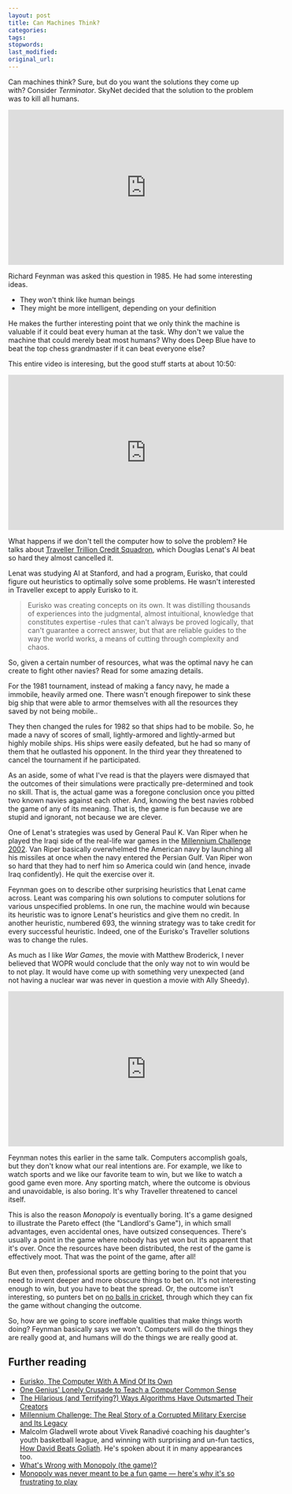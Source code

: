 ```yaml
---
layout: post
title: Can Machines Think?
categories:
tags:
stopwords:
last_modified:
original_url:
---
```


Can machines think? Sure, but do you want the solutions they come up with? Consider *Terminator*. SkyNet decided that the solution to the problem was to kill all humans.

<div class="youtube">
<iframe width="560" height="315" src="https://www.youtube.com/embed/RLtlTV-VQDs" title="YouTube video player" frameborder="0" allow="accelerometer; autoplay; clipboard-write; encrypted-media; gyroscope; picture-in-picture" allowfullscreen></iframe>
</div>

Richard Feynman was asked this question in 1985. He had some interesting ideas.

* They won't think like human beings
* They might be more intelligent, depending on your definition

He makes the further interesting point that we only think the machine is valuable if it could beat every human at the task. Why don't we value the machine that could merely beat most humans? Why does Deep Blue have to beat the top chess grandmaster if it can beat everyone else?

This entire video is interesing, but the good stuff starts at about 10:50:

<div class="youtube">
<iframe width="560" height="315" src="https://www.youtube.com/embed/ipRvjS7q1DI" title="YouTube video player" frameborder="0" allow="accelerometer; autoplay; clipboard-write; encrypted-media; gyroscope; picture-in-picture" allowfullscreen></iframe>
</div>

What happens if we don't tell the computer how to solve the problem? He talks about [Traveller Trillion Credit Squadron](https://wiki.travellerrpg.com/Trillion_Credit_Squadron), which Douglas Lenat's AI beat so hard they almost cancelled it.

Lenat was studying AI at Stanford, and had a program, Eurisko, that could figure out heuristics to optimally solve some problems. He wasn't interested in Traveller except to apply Eurisko to it.

> Eurisko was creating concepts on its own. It was distilling thousands of experiences into the judgmental, almost intuitional, knowledge that constitutes expertise -rules that can't always be proved logically, that can't guarantee a correct answer, but that are reliable guides to the way the world works, a means of cutting through complexity and chaos.

So, given a certain number of resources, what was the optimal navy he can create to fight other navies? Read  for some amazing details.

For the 1981 tournament, instead of making a fancy navy, he made a immobile, heavily armed one. There wasn't enough firepower to sink these big ship that were able to armor themselves with all the resources they saved by not being mobile..

They then changed the rules for 1982 so that ships had to be mobile. So, he made a navy of scores of small, lightly-armored and lightly-armed but highly mobile ships. His ships were easily defeated, but he had so many of them that he outlasted his opponent. In the third year they threatened to cancel the tournament if he participated.

As an aside, some of what I've read is that the players were dismayed that the outcomes of their simulations were practically pre-determined and took no skill. That is, the actual game was a foregone conclusion once you pitted two known navies against each other. And, knowing the best navies robbed the game of any of its meaning. That is, the game is fun because we are stupid and ignorant, not because we are clever.

One of Lenat's strategies was used by General Paul K. Van Riper when he played the Iraqi side of the real-life war games in the [Millennium Challenge 2002](https://en.wikipedia.org/wiki/Millennium_Challenge_2002). Van Riper basically overwhelmed the American navy by launching all his missiles at once when the navy entered the Persian Gulf. Van Riper won so hard that they had to nerf him so America could win (and hence, invade Iraq confidently). He quit the exercise over it.

Feynman goes on to describe other surprising heuristics that Lenat came across. Leant was comparing his own solutions to computer solutions for various unspecified problems. In one run, the machine would win because its heuristic was to ignore Lenat's heuristics and give them no credit. In another heuristic, numbered 693, the winning strategy was to take credit for every successful heuristic. Indeed, one of the Eurisko's Traveller solutions was to change the rules.

As much as I like *War Games*, the movie with Matthew Broderick, I never believed that WOPR would conclude that the only way not to win would be to not play. It would have come up with something very unexpected (and not having a nuclear war was never in question a movie with Ally Sheedy).

<div class="youtube">
<iframe width="560" height="315" src="https://www.youtube.com/embed/s93KC4AGKnY" title="YouTube video player" frameborder="0" allow="accelerometer; autoplay; clipboard-write; encrypted-media; gyroscope; picture-in-picture" allowfullscreen></iframe>
</div>

Feynman notes this earlier in the same talk. Computers accomplish goals, but they don't know what our real intentions are. For example, we like to watch sports and we like our favorite team to win, but we like to watch a good game even more. Any sporting match, where the outcome is obvious and unavoidable, is also boring. It's why Traveller threatened to cancel itself.

This is also the reason *Monopoly* is eventually boring. It's a game designed to illustrate the Pareto effect (the "Landlord's Game"), in which small advantages, even accidental ones, have outsized consequences. There's usually a point in the game where nobody has yet won but its apparent that it's over. Once the resources have been distributed, the rest of the game is effectively moot. That was the point of the game, after all!

But even then, professional sports are getting boring to the point that you need to invent deeper and more obscure things to bet on. It's not interesting enough to win, but you have to beat the spread. Or, the outcome isn't interesting, so punters bet on [no balls in cricket](https://www.bbc.co.uk/news/uk-15573463), through which they can fix the game without changing the outcome.

So, how are we going to score ineffable qualities that make things worth doing? Feynman basically says we won't. Computers will do the things they are really good at, and humans will do the things we are really good at.

## Further reading

* [Eurisko, The Computer With A Mind Of Its Own](https://aliciapatterson.org/stories/eurisko-computer-mind-its-own)
* [One Genius' Lonely Crusade to Teach a Computer Common Sense](https://www.wired.com/2016/03/doug-lenat-artificial-intelligence-common-sense-engine/)
* [The Hilarious (and Terrifying?) Ways Algorithms Have Outsmarted Their Creators](https://www.popularmechanics.com/technology/robots/a19445627/the-hilarious-and-terrifying-ways-algorithms-have-outsmarted-their-creators/)
* [Millennium Challenge: The Real Story of a Corrupted Military Exercise and Its Legacy](https://warontherocks.com/2015/11/millennium-challenge-the-real-story-of-a-corrupted-military-exercise-and-its-legacy/)
* Malcolm Gladwell wrote about Vivek Ranadivé coaching his daughter's youth basketball league, and winning with surprising and un-fun tactics, [How David Beats Goliath](https://www.newyorker.com/magazine/2009/05/11/how-david-beats-goliath). He's spoken about it in many appearances too.
* [What's Wrong with Monopoly (the game)?](https://mises.org/library/whats-wrong-monopoly-game)
* [Monopoly was never meant to be a fun game — here's why it's so frustrating to play](https://www.businessinsider.com/why-monopoly-is-not-a-fun-game-2017-9)
